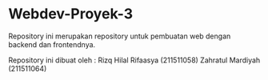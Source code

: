 # Webdev-Proyek-3
Repository ini merupakan repository untuk pembuatan web dengan backend dan frontendnya.
 
Repository ini dibuat oleh :
Rizq Hilal Rifaasya (211511058)
Zahratul Mardiyah   (211511064)
